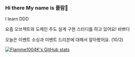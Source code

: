 ### Hi there My name is 플람👋

I learn DDD

요즘 오브젝트와 도메인 주도 설계 구현 스터디를 하고 있어요! 바쁘다 

오늘은 이벤트 소싱과 이벤트 드리븐에 대해서 알아봤어요. (10/2)

[![Flamme1004K's GitHub stats](https://github-readme-stats.vercel.app/api?username=Flamme1004K)](https://github.com/anuraghazra/github-readme-stats)
